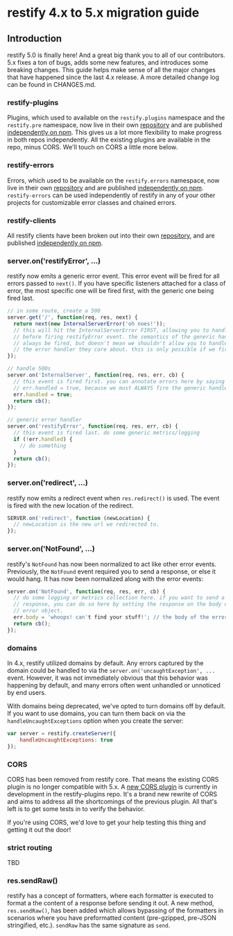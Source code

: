 
# restify 4.x to 5.x migration guide


## Introduction

restify 5.0 is finally here! And a great big thank you to all of our
contributors. 5.x fixes a ton of bugs, adds some new features, and introduces
some breaking changes. This guide helps make sense of all the major changes
that have happened since the last 4.x release. A more detailed change log can
be found in CHANGES.md.


### restify-plugins

Plugins, which used to available on the `restify.plugins` namespace and the
`restify.pre` namespace, now live in their own
[repository](https://github.com/restify/plugins) and are published
[independently on npm](https://www.npmjs.com/restify-plugins). This gives us a
lot more flexibility to make progress in both repos independently. All the
existing plugins are available in the repo, minus CORS. We'll touch on CORS a
little more below.


### restify-errors

Errors, which used to be available on the `restify.errors` namespace, now live
in their own [repository](https://github.com/restify/errors) and are published
[independently on npm](https://www.npmjs.com/package/restify-errors).
`restify-errors` can be used independently of restify in any of your other
projects for customizable error classes and chained errors.


### restify-clients

All restify clients have been broken out into their own
[repository](https://github.com/restify/clients), and are published
[independently on npm](https://www.npmjs.com/package/restify-clients).


### server.on('restifyError', ...)

restify now emits a generic error event. This error event will be fired for all
errors passed to `next()`. If you have specific listeners attached for a class
of error, the most specific one will be fired first, with the generic one being
fired last.

```js
// in some route, create a 500
server.get('/', function(req, res, next) {
  return next(new InternalServerError('oh noes!'));
  // this will hit the InternalServerError FIRST, allowing you to handle it some fashion,
  // before firing restifyError event. the semantics of the generic handler means it should
  // always be fired, but doesn't mean we shouldn't allow you to handle it first within
  // the error handler they care about. this is only possible if we fire events in serial.
});

// handle 500s
server.on('InternalServer', function(req, res, err, cb) {
  // this event is fired first. you can annotate errors here by saying
  // err.handled = true, because we must ALWAYS fire the generic handler after.
  err.handled = true;
  return cb();
});

// generic error handler
server.on('restifyError', function(req, res, err, cb) {
  // this event is fired last. do some generic metrics/logging
  if (!err.handled) {
    // do something
  }
  return cb();
});
```

### server.on('redirect', ...)

restify now emits a redirect event when `res.redirect()` is used. The event is
fired with the new location of the redirect.

```js
SERVER.on('redirect', function (newLocation) {
  // newLocation is the new url we redirected to.
});
```

### server.on('NotFound', ...)

restify's `NotFound` has now been normalized to act like other error events.
Previously, the `NotFound` event required you to send a response, or else it
would hang. It has now been normalized along with the error events:

```js
server.on('NotFound', function(req, res, err, cb) {
  // do some logging or metrics collection here. if you want to send a custom
  // response, you can do so here by setting the response on the body of the
  // error object.
  err.body = 'whoops! can't find your stuff!'; // the body of the error becomes the response
  return cb();
});
```

### domains

In 4.x, restify utilized domains by default. Any errors captured by the domain
could be handled to via the `server.on('uncaughtException', ...` event.
However, it was not immediately obvious that this behavior was happening by
default, and many errors often went unhandled or unnoticed by end users.

With domains being deprecated, we've opted to turn domains off by default. If
you want to use domains, you can turn them back on via the
`handleUncaughtExceptions` option when you create the server:

```js
var server = restify.createServer({
    handleUncaughtExceptions: true
});
```

### CORS

CORS has been removed from restify core. That means the existing CORS plugin is
no longer compatible with 5.x. A [new CORS
plugin](https://github.com/restify/plugins/pull/10) is currently in development
in the restify-plugins repo. It's a brand new rewrite of CORS and aims to
address all the shortcomings of the previous plugin. All that's left is to get
some tests in to verify the behavior.

If you're using CORS, we'd love to get your help testing this thing and getting
it out the door!


### strict routing

TBD

### res.sendRaw()

restify has a concept of formatters, where each formatter is executed to format
a the content of a response before sending it out. A new method,
`res.sendRaw()`, has been added which allows bypassing of the formatters in
scenarios where you have preformatted content (pre-gzipped, pre-JSON
stringified, etc.). `sendRaw` has the same signature as `send`.


